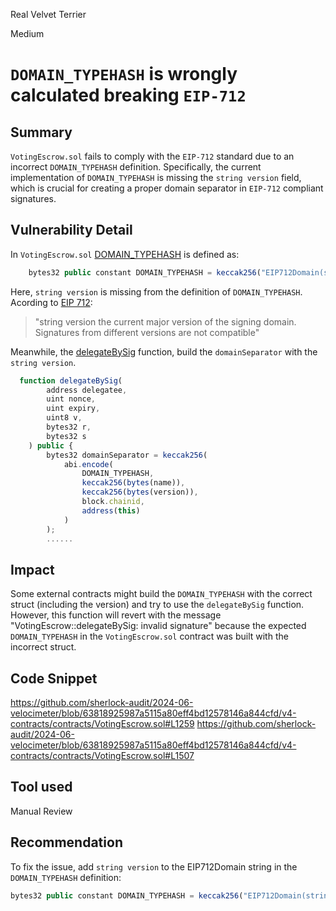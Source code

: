 Real Velvet Terrier

Medium

# `DOMAIN_TYPEHASH` is wrongly calculated breaking `EIP-712`

## Summary
`VotingEscrow.sol` fails to comply with the `EIP-712` standard due to an incorrect `DOMAIN_TYPEHASH` definition. Specifically, the current implementation of `DOMAIN_TYPEHASH` is missing the `string version` field, which is crucial for creating a proper domain separator in `EIP-712` compliant signatures.

## Vulnerability Detail
In `VotingEscrow.sol` [DOMAIN_TYPEHASH](https://github.com/sherlock-audit/2024-06-velocimeter/blob/63818925987a5115a80eff4bd12578146a844cfd/v4-contracts/contracts/VotingEscrow.sol#L1259) is defined as:
```js
    bytes32 public constant DOMAIN_TYPEHASH = keccak256("EIP712Domain(string name,uint256 chainId,address verifyingContract)");
```
Here, `string version` is missing from the definition of `DOMAIN_TYPEHASH`. Acording to [EIP 712](https://eips.ethereum.org/EIPS/eip-712):

>"string version the current major version of the signing domain. Signatures from different versions are not compatible"

Meanwhile, the [delegateBySig](https://github.com/sherlock-audit/2024-06-velocimeter/blob/63818925987a5115a80eff4bd12578146a844cfd/v4-contracts/contracts/VotingEscrow.sol#L1507) function, build the `domainSeparator` with the `string version`.

```js
  function delegateBySig(
        address delegatee,
        uint nonce,
        uint expiry,
        uint8 v,
        bytes32 r,
        bytes32 s
    ) public {
        bytes32 domainSeparator = keccak256(
            abi.encode(
                DOMAIN_TYPEHASH,
                keccak256(bytes(name)),
                keccak256(bytes(version)),
                block.chainid,
                address(this)
            )
        );
        ......
```

## Impact
Some external contracts might build the `DOMAIN_TYPEHASH` with the correct struct (including the version) and try to use the `delegateBySig` function. However, this function will revert with the message "VotingEscrow::delegateBySig: invalid signature" because the expected `DOMAIN_TYPEHASH` in the `VotingEscrow.sol` contract was built with the incorrect struct.

## Code Snippet
https://github.com/sherlock-audit/2024-06-velocimeter/blob/63818925987a5115a80eff4bd12578146a844cfd/v4-contracts/contracts/VotingEscrow.sol#L1259
https://github.com/sherlock-audit/2024-06-velocimeter/blob/63818925987a5115a80eff4bd12578146a844cfd/v4-contracts/contracts/VotingEscrow.sol#L1507

## Tool used

Manual Review

## Recommendation
To fix the issue, add `string version` to the EIP712Domain string in the `DOMAIN_TYPEHASH` definition:
```js
bytes32 public constant DOMAIN_TYPEHASH = keccak256("EIP712Domain(string name,string version,uint256 chainId,address verifyingContract)");
```